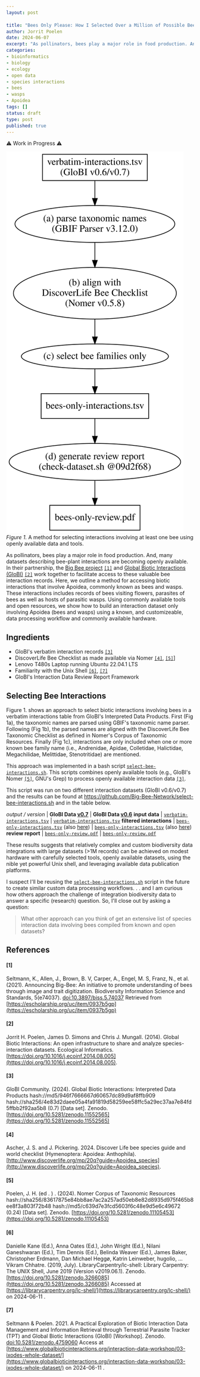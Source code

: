 ```yaml
---
layout: post

title: "Bees Only Please: How I Selected Over a Million of Possible Bee Interactions Using My Laptop, Open Datasets, and Small (but Mightly) Commandline Tools." 
author: Jorrit Poelen
date: 2024-06-07
excerpt: "As pollinators, bees play a major role in food production. And, more and more datasets describing bee-plant interactions are becoming openly available. In their partnership, the Big Bee project and GloBI work together to facilitate access to these valuable bee interaction records. Here, we describe a method for accessing biotic interactions that bees. This includes records of bees visiting flowers, parasites of bees as well as hosts of parasites. Using commonly available tools and open resources, we show how to build a bee interaction dataset using a known, and customizeable, data processing workflow that runs on a laptop." 
categories:
- bioinformatics
- biology
- ecology
- open data
- species interactions
- bees
- wasps
- Apoidea
tags: []
status: draft
type: post
published: true
---
```


⚠️ Work in Progress ⚠️

<div class="figure figure-globi right">
  <img src="/assets/bees-only.svg" alt=""/>
    <div class="figcaption"><em>Figure 1.</em> A method for selecting interactions involving at least one bee using openly available data and tools.</div> 
</div>

As pollinators, bees play a major role in food production. And, many datasets describing bee-plant interactions are becoming openly available. In their partnership, the [Big Bee project](https://big-bee.net) [`[1]`](#1) and [Global Biotic Interactions (GloBI)](https://globalbioticinteractions.org/bigbee) [`[2]`](#2) work together to facilitate access to these valuable bee interaction records. Here, we outline a method for accessing biotic interactions that involve Apoidea, commonly known as bees and wasps. These interactions includes records of bees visiting flowers, parasites of bees as well as hosts of parasitic wasps. Using commonly available tools and open resources, we show how to build an interaction dataset only involving Apoidea (bees and wasps) using a known, and customizeable, data processing workflow and commonly available hardware.

## Ingredients

 * GloBI's verbatim interaction records [`[3]`](#3) 
 * DiscoverLife Bee Checklist as made available via Nomer [`[4]`](#4), [`[5]`](#5)]
 * Lenovo T480s Laptop running Ubuntu 22.04.1 LTS 
 * Familiarity with the Unix Shell [`[6]`](#6), [`[7]`](#7)
 * GloBI's Interaction Data Review Report Framework

## Selecting Bee Interactions

Figure 1. shows an approach to select biotic interactions involving bees in a verbatim interactions table from GloBI's Interpreted Data Products. First (Fig 1a), the taxonomic names are parsed using GBIF's taxonomic name parser. Following (Fig 1b), the parsed names are aligned with the DiscoverLife Bee Taxonomic Checklist as defined in Nomer's Corpus of Taxonomic Resources. Finally (Fig 1c), interactions are only included when one or more known bee family name (i.e., Andrenidae, Apidae, Colletidae, Halictidae, Megachilidae, Melittidae, Stenotritidae) are mentioned.

This approach was implemented in a bash script [`select-bee-interactions.sh`](https://github.com/Big-Bee-Network/select-bee-interactions.sh/blob/main/select_bee_interactions.sh). This scripts combines openly available tools (e.g., GloBI's Nomer [`[5]`](#5), GNU's Grep) to process openly available interaction data [`[3]`](#3). 

This script was run on two different interaction datasets (GloBI v0.6/v0.7) and the results can be found at https://github.com/Big-Bee-Network/select-bee-interactions.sh and in the table below.

 *output / version* | **GloBI Data [v0.7](https://doi.org/10.5281/zenodo.11552565)** | **GloBI Data [v0.6](https://doi.org/10.5281/zenodo.8284068)**
 **input data** | [`verbatim-interactions.tsv`](https://linker.bio/gz:hash://md5/7e11573d83b2bac6425ee2482c4d73bc!/verbatim-interactions.tsv) | [`verbatim-interactions.tsv`](https://linker.bio/gz:hash://md5/a18697d59e5f6756c22d8c4a1346685e!/verbatim-interactions.tsv)
 **filtered interactions** | [`bees-only-interactions.tsv`](https://linker.bio/gz:hash://sha256/85aef194ba1e084c2c02d409929bba28d7f1bf051a27a8889543d071868cb729!/bees-only-interactions.tsv) (also [here](https://github.com/Big-Bee-Network/select-bee-interactions.sh/blob/5f6536c10f251b42fff370c8bb6be092d8d30fc8/examples/2024-06-07/bees-only-interactions.tsv.gz)) | [`bees-only-interactions.tsv`](https://linker.bio/gz:hash://sha256/655dab8ccb6ac71206c52fca2a8d6637eaafa32b52c21bf2783e222cc5d67f02!/bees-only-interactions.tsv) (also [here](https://github.com/Big-Bee-Network/select-bee-interactions.sh/blob/5f6536c10f251b42fff370c8bb6be092d8d30fc8/examples/2023-08-25/bees-only-interactions.tsv.gz))
 **review report** | [`bees-only-review.pdf`](https://github.com/Big-Bee-Network/select-bee-interactions.sh/blob/5f6536c10f251b42fff370c8bb6be092d8d30fc8/examples/2024-06-07/bees-only-review.pdf) | [`bees-only-review.pdf`](https://github.com/Big-Bee-Network/select-bee-interactions.sh/blob/5f6536c10f251b42fff370c8bb6be092d8d30fc8/examples/2023-08-25/bees-only-review.pdf)

These results suggests that relatively complex and custom biodiversity data integrations with large datasets (>1M records) can be achieved on modest hardware with carefully selected tools, openly available datasets, using the nible yet powerful Unix shell, and leveraging available data publication platforms. 

I suspect I'll be reusing the [`select-bee-interactions.sh`](https://github.com/big-bee-network/select-bee-interactions.sh) script in the future to create similar custom data processing workflows. . . and I am curious how others approach the challenge of integration biodiversity data to answer a specific (research) question. So, I'll close out by asking a question:

> What other approach can you think of get an extensive list of species interaction data involving bees compiled from known and open datasets? 


## References

#### [1] 
Seltmann, K., Allen, J., Brown, B. V, Carper, A., Engel, M. S, Franz, N., et al. (2021). Announcing Big-Bee: An initiative to promote understanding of bees through image and trait digitization. Biodiversity Information Science and Standards, 5(e74037). [doi:10.3897/biss.5.74037](https://doi.org/10.3897/biss.5.74037) Retrieved from [https://escholarship.org/uc/item/0937b5gp](https://escholarship.org/uc/item/0937b5gp)

#### [2]
Jorrit H. Poelen, James D. Simons and Chris J. Mungall. (2014). Global Biotic Interactions: An open infrastructure to share and analyze species-interaction datasets. Ecological Informatics. [https://doi.org/10.1016/j.ecoinf.2014.08.005](https://doi.org/10.1016/j.ecoinf.2014.08.005).

#### [3]
GloBI Community. (2024). Global Biotic Interactions: Interpreted Data Products hash://md5/946f7666667d60657dc89d9af8ffb909 hash://sha256/4e83d2daee05a4fa91819d58259ee58ffc5a29ec37aa7e84fd5ffbb2f92aa5b8 (0.7) [Data set]. Zenodo. [https://doi.org/10.5281/zenodo.11552565](https://doi.org/10.5281/zenodo.11552565)

#### [4]
Ascher, J. S. and J. Pickering. 2024. Discover Life bee species guide and world checklist (Hymenoptera: Apoidea: Anthophila). [http://www.discoverlife.org/mp/20q?guide=Apoidea_species](http://www.discoverlife.org/mp/20q?guide=Apoidea_species).

#### [5]
Poelen, J. H. (ed . ) . (2024). Nomer Corpus of Taxonomic Resources hash://sha256/83617875e84bb8ae7ac2a257ad50eb8e82d8935d975f465b8ee8f3a803f72b48 hash://md5/c639d7e3fcd5603f6c48e9d5e6c49672 (0.24) [Data set]. Zenodo. [https://doi.org/10.5281/zenodo.11105453](https://doi.org/10.5281/zenodo.11105453)

#### [6] 
Danielle Kane (Ed.), Anna Oates (Ed.), John Wright (Ed.), Nilani Ganeshwaran (Ed.), Tim Dennis (Ed.), Belinda Weaver (Ed.), James Baker, Christopher Erdmann, Dan Michael Heggø, Katrin Leinweber, hugolio, … Vikram Chhatre. (2019, July). LibraryCarpentry/lc-shell: Library Carpentry: The UNIX Shell, June 2019 (Version v2019.06.1). Zenodo. [https://doi.org/10.5281/zenodo.3266085](https://doi.org/10.5281/zenodo.3266085) Accessed at [https://librarycarpentry.org/lc-shell/](https://librarycarpentry.org/lc-shell/) on 2024-06-11 .

#### [7] 
Seltmann & Poelen. 2021. A Practical Exploration of Biotic Interaction Data Management and Information Retrieval through Terrestrial Parasite Tracker (TPT) and Global Biotic Interactions (GloBI) [Workshop]. Zenodo. [doi:10.5281/zenodo.4759060](https://doi.org/10.5281/zenodo.4759060) Access at [https://www.globalbioticinteractions.org/interaction-data-workshop/03-ixodes-whole-dataset/](https://www.globalbioticinteractions.org/interaction-data-workshop/03-ixodes-whole-dataset/) on 2024-06-11 . 
